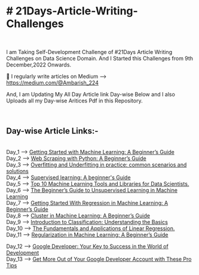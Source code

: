 
<h1 align="left"> # 21Days-Article-Writing-Challenges</h1> <br>

I am Taking Self-Development Challenge of #21Days Article Writing Challenges on Data Science Domain.
And I Started this Challenges from 9th December,2022 Onwards.

📝 I regularly write articles on
Medium --> https://medium.com/@Ambarish_224

And, I am Updating My All Day Article link Day-wise Below and I also Uploads all my Day-wise Aritices Pdf in this Repository. 



<br><h2 align="left"> Day-wise Article Links:-</h2> <br>
Day_1 --> [ Getting Started with Machine Learning: A Beginner’s Guide ](https://medium.com/@Ambarish_224/getting-started-with-machine-learning-a-beginners-guide-1be064e581f6)<br>
Day_2 --> [ Web Scraping with Python: A Beginner’s Guide ](https://medium.com/@Ambarish_224/web-scraping-with-python-a-beginners-guide-64008b805da)<br>
Day_3 --> [ Overfitting and Underfitting in practice: common scenarios and solutions](https://link.medium.com/dUtMemA6Evb)<br>
Day_4 --> [ Supervised learning: A beginner's Guide ]( https://medium.com/@Ambarish_224/supervised-learning-a-beginners-guide-1737f09e0eff )<br>
Day_5 --> [Top 10 Machine Learning Tools and Libraries for Data Scientists.](https://medium.com/@Ambarish_224/top-10-machine-learning-tools-and-libraries-for-data-scientists-927c35f54272)<br>
Day_6 --> [The Beginner’s Guide to Unsupervised Learning in Machine Learning](https://medium.com/@Ambarish_224/the-beginners-guide-to-unsupervised-learning-in-machine-learning-47dfc51eeae3)<br>
Day_7 --> [ Getting Started With Regression in Machine Learning: A Beginner’s Guide ](https://medium.com/@Ambarish_224/getting-started-with-regression-in-machine-learning-a-beginners-guide-1277f09f2b42)<br>
Day_8 --> [Cluster in Machine Learning: A Beginner’s Guide ](https://medium.com/@Ambarish_224/cluster-in-machine-learning-a-beginners-guide-efac04bf5da6 )<br>
Day_9 --> [Introduction to Classification: Understanding the Basics ](https://medium.com/@Ambarish_224/introduction-to-classification-understanding-the-basics-793b9cd4f56)<br>
Day_10 --> [The Fundamentals and Applications of Linear Regression. ](https://medium.com/@Ambarish_224/the-fundamentals-and-applications-of-linear-regression-320ffd480b44)<br>
Day_11 --> [Regularization in Machine Learning: A Beginner’s Guide ](https://medium.com/@Ambarish_224/regularization-in-machine-learning-a-beginners-guide-120ccb763a23 )<br>


Day_12 --> [Google Developer: Your Key to Success in the World of Development ](https://medium.com/@Ambarish_224/google-developer-your-key-to-success-in-the-world-of-development-b4980cc8c8e7 )<br>
Day_13 --> [Get More Out of Your Google Developer Account with These Pro Tips ](https://medium.com/@Ambarish_224/get-more-out-of-your-google-developer-account-with-these-pro-tips-1d7406898b66 )<br>








